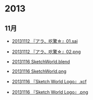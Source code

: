 2013
======

## 11月
* [20131112 『アラ、吃驚☆』01.sai](https://github.com/hattoushinha/CG_Work/commits/master/2013/20131112%20%E3%80%8E%E3%82%A2%E3%83%A9%E3%80%81%E5%90%83%E9%A9%9A%E2%98%86%E3%80%8F01.sai)
* [20131112 『アラ、吃驚☆』02.png](https://github.com/hattoushinha/CG_Work/commits/master/2013/20131112%20%E3%80%8E%E3%82%A2%E3%83%A9%E3%80%81%E5%90%83%E9%A9%9A%E2%98%86%E3%80%8F02.png)


* [20131116 SketchWorld.blend](https://github.com/hattoushinha/CG_Work/commits/master/2013/20131116%20SkechWorld.blend)
* [20131116 SketchWorld.png](https://github.com/hattoushinha/CG_Work/commits/master/2013/20131116%20SkechWorld.png)
* [20131116 『Sketch World Logo』.xcf](https://github.com/hattoushinha/CG_Work/commits/master/2013/20131116%20%E3%80%8ESketch%20World%20Logo%E3%80%8F.xcf)
* [20131116 『Sketch World Logo』.png](https://github.com/hattoushinha/CG_Work/commits/master/2013/20131116%20%E3%80%8ESketch%20World%20Logo%E3%80%8F.png)